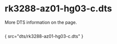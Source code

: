 # rk3288-az01-hg03-c.dts

More DTS information on the [](Linux-DTSs.md) page.

```
```
{ src="dts/rk3288-az01-hg03-c.dts" }
